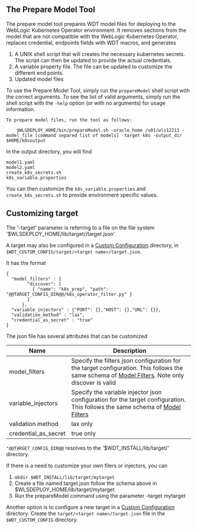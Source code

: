 ## The Prepare Model Tool

The prepare model tool prepares WDT model files for deploying to the WebLogic Kubernetes Operator environment. It removes sections 
from the model that are not compatible with the WebLogic Kubernetes Operator, replaces credential, endpoints fields with WDT macros, and generates 

1. A UNIX shell script that will creates the necessary kubernetes secrets. The script can then be updated to provide the actual credentials.
2. A variable property file. The file can be updated to customize the different end points.
3. Updated model files
     
To use the Prepare Model Tool, simply run the `prepareModel` shell script with the correct arguments.  To see the list of valid arguments, simply run the shell script with the `-help` option (or with no arguments) for usage information.

```
To prepare model files, run the tool as follows:

    $WLSDEPLOY_HOME/bin/prepareModel.sh -oracle_home /u01/wls12213 -model_file [command separed list of models] -target k8s -output_dir $HOME/k8soutput

```

In the output directory, you will find

```
model1.yaml
model2.yaml
create_k8s_secrets.sh
k8s_variable.properties

```

You can then customize the `k8s_variable.properties` and `create_k8s_secrets.sh` to provide environment specific values.

## Customizing target 

The '-target' parameter is referring to a file on the file system '$WLSDEPLOY_HOME/lib/target/<target value>/target.json'

A target may also be configured in a [Custom Configuration](config/custom_configuration.md) directory, in `$WDT_CUSTOM_CONFIG/target/<target name>/target.json`. 

It has the format

```
{
  "model_filters" : {
        "discover": [
          { "name": "k8s_prep", "path": "@@TARGET_CONFIG_DIR@@/k8s_operator_filter.py" }
        ]
      },
  "variable_injectors" : {"PORT": {},"HOST": {},"URL": {}},
  "validation_method" : "lax",
  "credential_as_secret" : "true"
}
```

The json file has several attributes that can be customized

| Name | Description |
| --- | --- |
| model_filters | Specify the filters json configuration for the target configuration.  This follows the same schema of [Model Filters](tool_filters.md). Note only discover is valid | 
| variable_injectors | Specify the variable injector json configuration for the target configuration.  This follows the same schema of [Model Filters](tool_filters.md)|
| validation method | lax only |
| credential_as_secret | true only |

`"@@TARGET_CONFIG_DIR@@` resolves to the '$WDT_INSTALL/lib/target/<target value>' directory.  

If there is a need to customize your own filers or injectors, you can

1. ```mkdir $WDT_INSTALL/lib/target/mytarget```
2. Create a file named target.json follow the schema above in $WLSDEPLOY_HOME/lib/target/mytarget
3. Run the prepareModel command using the parameter -target mytarget

Another option is to configure a new target in a [Custom Configuration](config/custom_configuration.md) directory. Create the `target/<target name>/target.json` file in the `$WDT_CUSTOM_CONFIG` directory. 
